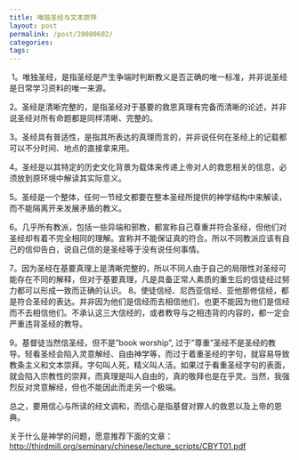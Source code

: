 ```yaml
---
title: 唯独圣经与文本崇拜
layout: post
permalink: /post/20080602/
categories:
tags:
---
```


 1。唯独圣经，是指圣经是产生争端时判断教义是否正确的唯一标准，并非说圣经是日常学习资料的唯一来源。

2。圣经是清晰完整的，是指圣经对于基要的救恩真理有完备而清晰的论述，并非说圣经对所有命题都是同样清晰、完整的。

3。圣经具有普适性，是指其所表达的真理而言的，并非说任何在圣经上的记载都可以不分时间、地点的直接拿来用。

4。圣经是以其特定的历史文化背景为载体来传递上帝对人的救恩相关的信息，必须放到原环境中解读其实际意义。

5。圣经是一个整体，任何一节经文都要在整本圣经所提供的神学结构中来解读，而不能隔离开来发展矛盾的教义。

6。几乎所有教派，包括一些异端和邪教，都宣称自己尊重并符合圣经，但他们对圣经却有着不完全相同的理解。宣称并不能保证真的符合。所以不同教派应该有自己的信仰告白，说自己信的是圣经等于没有说任何事情。

7。因为圣经在基要真理上是清晰完整的，所以不同人由于自己的局限性对圣经可能存在不同的解释，但对于基要真理，凡是具备正常人素质的重生后的信徒经过努力都可以形成一致而正确的认识。
8。使徒信经、尼西亚信经、亚他那修信经，都是符合圣经的表达。并非因为他们是信经而去相信他们，也更不能因为他们是信经而不去相信他们。不承认这三大信经的，或者教导与之相违背的内容的，都一定会严重违背圣经的教导。

9。基督徒当然信圣经，但不是”book worship”,
过于”尊重”圣经不是圣经的教导。轻看圣经会陷入灵意解经、自由神学等，而过于着重圣经的字句，就容易导致教条主义和文本崇拜。字句叫人死，精义叫人活。如果过于看重圣经字句的表面，就会陷入宗教性的崇拜，而真理是叫人自由的，真的敬拜也是在乎灵。当然，我强烈反对灵意解经，但也不能因此而走另一个极端。

总之，要用信心与所读的经文调和，而信心是指基督对罪人的救恩以及上帝的恩典。

关于什么是神学的问题，愿意推荐下面的文章：
http://thirdmill.org/seminary/chinese/lecture_scripts/CBYT01.pdf
